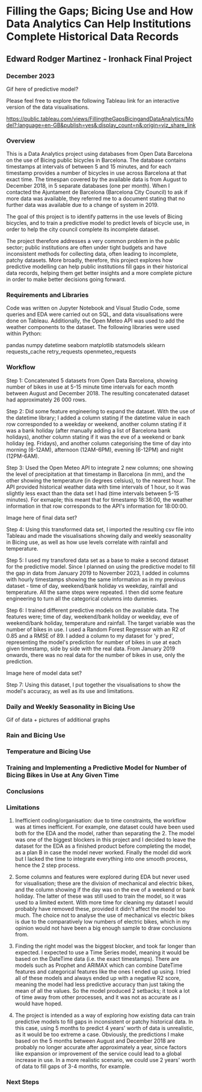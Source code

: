 # Filling the Gaps; Bicing Use and How Data Analytics Can Help Institutions Complete Historical Data Records #

## Edward Rodger Martinez - Ironhack Final Project ##

### December 2023 ###

Gif here of predictive model?

Please feel free to explore the following Tableau link for an interactive version of the data visualisations.

https://public.tableau.com/views/FillingtheGapsBicingandDataAnalytics/Model?:language=en-GB&publish=yes&:display_count=n&:origin=viz_share_link

### Overview ###

This is a Data Analytics project using databases from Open Data Barcelona on the use of Bicing public bicycles in Barcelona. The database contains timestamps at intervals of between 5 and 15 minutes, and for each timestamp provides a number of bicycles in use across Barcelona at that exact time. The timespan covered by the available data is from August to December 2018, in 5 separate databases (one per month). When I contacted the Ajuntament de Barcelona (Barcelona City Council) to ask if more data was available, they referred me to a document stating that no further data was available due to a change of system in 2019. 

The goal of this project is to identify patterns in the use levels of Bicing bicycles, and to train a predictive model to predict levels of bicycle use, in order to help the city council complete its incomplete dataset. 

The project therefore addresses a very common problem in the public sector; public institutions are often under tight budgets and have inconsistent methods for collecting data, often leading to incomplete, patchy datasets. More broadly, therefore, this project explores how predictive modelling can help public institutions fill gaps in their historical data records, helping them get better insights and a more complete picture in order to make better decisions going forward.
 

### Requirements and Libraries ###

Code was written on Jupyter Notebook and Visual Studio Code, some queries and EDA were carried out on SQL, and data visualisations were done on Tableau. Additionally, the Open Meteo API was used to add the weather components to the dataset. The following libraries were used within Python: 

pandas
numpy
datetime
seaborn
matplotlib
statsmodels
sklearn
requests_cache
retry_requests
openmeteo_requests

### Workflow ###

Step 1: Concatenated 5 datasets from Open Data Barcelona, showing number of bikes in use at 5-15 minute time intervals for each month between August and December 2018. The resulting concatenated dataset had approximately 26 000 rows.

Step 2: Did some feature engineering to expand the dataset. With the use of the datetime library; I added a column stating if the datetime value in each row corresponded to a weekday or weekend, another column stating if it was a bank holiday (after manually adding a list of Barcelona bank holidays), another column stating if it was the eve of a weekend or bank holiday (eg. Fridays), and another column categorising the time of day into morning (6-12AM), afternoon (12AM-6PM), evening (6-12PM) and night (12PM-6AM). 

Step 3: Used the Open Meteo API to integrate 2 new columns; one showing the level of precipitation at that timestamp in Barcelona (in mm), and the other showing the temperature (in degrees celsius), to the nearest hour. The API provided historical weather data with time intervals of 1 hour, so it was slightly less exact than the data set I had (time intervals between 5-15 minutes). For exmaple; this meant that for timestamp 18:36:00, the weather information in that row corresponds to the API's information for 18:00:00. 

Image here of final data set?

Step 4: Using this transformed data set, I imported the resulting csv file into Tableau and made the visualisations showing daily and weekly seasonality in Bicing use, as well as how use levels correlate with rainfall and temperature. 

Step 5: I used my transfored data set as a base to make a second dataset for the predictive model. Since I planned on using the predictive model to fill the gap in data from January 2019 to November 2023, I added in columns with hourly timestamps showing the same information as in my previous dataset - time of day, weekend/bank holiday vs weekday, rainfall and temperature. All the same steps were repeated. I then did some feature engineering to turn all the categorical columns into dummies. 

Step 6: I trained different predictive models on the available data. The features were; time of day, weekend/bank holiday or weekday, eve of weekend/bank holiday, temperature and rainfall. The target variable was the number of bikes in use. I used a Random Forest Regressor with an R2 of 0.85 and a RMSE of 89. I added a column to my dataset for 'y pred', representing the model's prediction for number of bikes in use at each given timestamp, side by side with the real data. From January 2019 onwards, there was no real data for the number of bikes in use, only the prediction. 

Image here of model data set?

Step 7: Using this dataset, I put together the visualisations to show the model's accuracy, as well as its use and limitations. 

### Daily and Weekly Seasonality in Bicing Use ###

Gif of data + pictures of additional graphs




### Rain and Bicing Use ###

### Temperature and Bicing Use ###

### Training and Implementing a Predictive Model for Number of Bicing Bikes in Use at Any Given Time ###

### Conclusions ###

### Limitations ###

1. Inefficient coding/organisation: due to time constraints, the workflow was at times inefficient. For example, one dataset could have been used both for the EDA and the model, rather than separating the 2. The model was one of the biggest blockers in this project and I decided to leave the dataset for the EDA as a finished product before completing the model, as a plan B in case the model never worked. Finally the model did work but I lacked the time to integrate everything into one smooth process, hence the 2 step process. 

2. Some columns and features were explored during EDA but never used for visualisation; these are the division of mechanical and electric bikes, and the column showing if the day was on the eve of a weekend or bank holiday. The latter of these was still used to train the model, so it was used to a limited extent. With more time for cleaning my dataset I would probably have removed these, provided it didn't affect the model too much. The choice not to analyse the use of mechanical vs electric bikes is due to the comparatively low numbers of electric bikes, which in my opinion would not have been a big enough sample to draw conclusions from. 

3. Finding the right model was the biggest blocker, and took far longer than expected. I expected to use a Time Series model, meaning it would be based on the DateTime data (i.e. the exact timestamps). There are models such as Prophet and ARIMAX which can combine DateTime features and categorical features like the ones I ended up using. I tried all of these models and always ended up with a negative R2 score, meaning the model had less predictive accuracy than just taking the mean of all the values. So the model produced 2 setbacks; it took a lot of time away from other processes, and it was not as accurate as I would have hoped. 

4. The project is intended as a way of exploring how existing data can train predictive models to fill gaps in inconsistent or patchy historical data. In this case, using 5 months to predict 4 years' worth of data is unrealistic, as it would be too extreme a case. Obviously, the predictions I make based on the 5 months between August and December 2018 are probably no longer accurate after approximately a year, since factors like expansion or improvement of the service could lead to a global increase in use. In a more realistic scenario, we could use 2 years' worth of data to fill gaps of 3-4 months, for example.

### Next Steps ###



